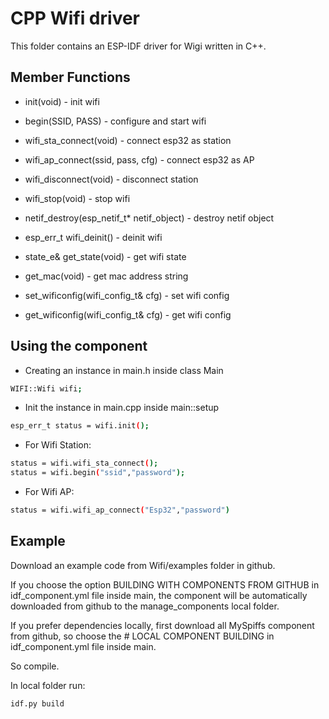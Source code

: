 # CPP Wifi driver
This folder contains an ESP-IDF driver for Wigi written in C++.

## Member Functions
- init(void) - init wifi

- begin(SSID, PASS) - configure and start wifi

- wifi_sta_connect(void) - connect esp32 as station

- wifi_ap_connect(ssid, pass, cfg) - connect esp32 as AP

- wifi_disconnect(void) - disconnect station

- wifi_stop(void) - stop wifi

- netif_destroy(esp_netif_t* netif_object) - destroy netif object

- esp_err_t wifi_deinit() - deinit wifi

- state_e& get_state(void) - get wifi state

- get_mac(void) - get mac address string

- set_wificonfig(wifi_config_t& cfg) - set wifi config

- get_wificonfig(wifi_config_t& cfg) - get wifi config



## Using the component
- Creating an instance in main.h inside class Main
```bash
WIFI::Wifi wifi;
``````

- Init the instance in main.cpp inside main::setup
```bash
esp_err_t status = wifi.init();
``````
- For Wifi Station:
```bash
status = wifi.wifi_sta_connect();
status = wifi.begin("ssid","password");
```

- For Wifi AP:
```bash
status = wifi.wifi_ap_connect("Esp32","password")
```

## Example
Download an example code from Wifi/examples folder in github.


If you choose the option BUILDING WITH COMPONENTS FROM GITHUB in idf_component.yml file inside main, the component will be automatically downloaded from github to the manage_components local folder.

If you prefer dependencies locally, first download all MySpiffs component from github, so choose the # LOCAL COMPONENT BUILDING  in idf_component.yml file inside main. 

So compile.

In local folder run:
```bash
idf.py build
```

















